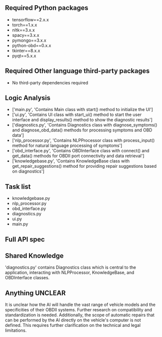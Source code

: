 ## Required Python packages

- tensorflow==2.x.x
- torch==1.x.x
- nltk==3.x.x
- spacy==3.x.x
- pymongo==3.x.x
- python-obd==0.x.x
- tkinter==8.x.x
- pyqt==5.x.x

## Required Other language third-party packages

- No third-party dependencies required

## Logic Analysis

- ['main.py', 'Contains Main class with start() method to initialize the UI']
- ['ui.py', 'Contains UI class with start_ui() method to start the user interface and display_results() method to show the diagnostic results']
- ['diagnostics.py', 'Contains Diagnostics class with diagnose_symptoms() and diagnose_obd_data() methods for processing symptoms and OBD data']
- ['nlp_processor.py', 'Contains NLPProcessor class with process_input() method for natural language processing of symptoms']
- ['obd_interface.py', 'Contains OBDInterface class with connect() and get_data() methods for OBDII port connectivity and data retrieval']
- ['knowledgebase.py', 'Contains KnowledgeBase class with get_repair_suggestions() method for providing repair suggestions based on diagnostics']

## Task list

- knowledgebase.py
- nlp_processor.py
- obd_interface.py
- diagnostics.py
- ui.py
- main.py

## Full API spec



## Shared Knowledge

'diagnostics.py' contains Diagnostics class which is central to the application, interacting with NLPProcessor, KnowledgeBase, and OBDInterface classes.

## Anything UNCLEAR

It is unclear how the AI will handle the vast range of vehicle models and the specificities of their OBDII systems. Further research on compatibility and standardization is needed. Additionally, the scope of automatic repairs that can be performed by the AI directly on the vehicle's computer is not defined. This requires further clarification on the technical and legal limitations.

